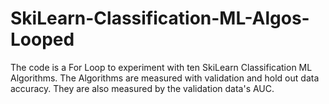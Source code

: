# SkiLearn-Classification-ML-Algos-Looped

The code is a For Loop to experiment with ten SkiLearn Classification ML Algorithms.
The Algorithms are measured with validation and hold out data accuracy.
They are also measured by the validation data's AUC.
